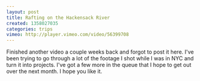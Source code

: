 ```yaml
---
layout: post
title: Rafting on the Hackensack River
created: 1358027035
categories: trips
vimeo: http://player.vimeo.com/video/56399708
---
```

Finished another video a couple weeks back and forgot to post it here. I've been
trying to go through a lot of the footage I shot while I was in NYC and turn it
into projects. I've got a few more in the queue that I hope to get out over the
next month. I hope you like it.
